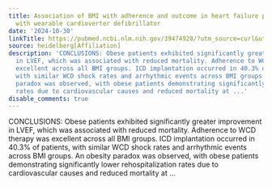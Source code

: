```yaml
---
title: Association of BMI with adherence and outcome in heart failure patients treated
  with wearable cardioverter defibrillator
date: '2024-10-30'
linkTitle: https://pubmed.ncbi.nlm.nih.gov/39474928/?utm_source=curl&utm_medium=rss&utm_campaign=pubmed-2&utm_content=1FakS-2QOkCT8HsMOQP1bCRQ4YzyumYOmxmF0moLsQ3dFB1E9V&fc=20220326224207&ff=20241030210344&v=2.18.0.post9+e462414
source: heidelberg[Affiliation]
description: 'CONCLUSIONS: Obese patients exhibited significantly greater improvement
  in LVEF, which was associated with reduced mortality. Adherence to WCD therapy was
  excellent across all BMI groups. ICD implantation occurred in 40.3% of patients,
  with similar WCD shock rates and arrhythmic events across BMI groups. An obesity
  paradox was observed, with obese patients demonstrating significantly lower rehospitalization
  rates due to cardiovascular causes and reduced mortality at ...'
disable_comments: true
---
```

CONCLUSIONS: Obese patients exhibited significantly greater improvement in LVEF, which was associated with reduced mortality. Adherence to WCD therapy was excellent across all BMI groups. ICD implantation occurred in 40.3% of patients, with similar WCD shock rates and arrhythmic events across BMI groups. An obesity paradox was observed, with obese patients demonstrating significantly lower rehospitalization rates due to cardiovascular causes and reduced mortality at ...